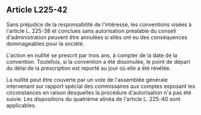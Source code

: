 Article L225-42
----
Sans préjudice de la responsabilité de l'intéressé, les conventions visées à
l'article L. 225-38 et conclues sans autorisation préalable du conseil
d'administration peuvent être annulées si elles ont eu des conséquences
dommageables pour la société.

L'action en nullité se prescrit par trois ans, à compter de la date de la
convention. Toutefois, si la convention a été dissimulée, le point de départ du
délai de la prescription est reporté au jour où elle a été révélée.

La nullité peut être couverte par un vote de l'assemblée générale intervenant
sur rapport spécial des commissaires aux comptes exposant les circonstances en
raison desquelles la procédure d'autorisation n'a pas été suivie. Les
dispositions du quatrième alinéa de l'article L. 225-40 sont applicables.
